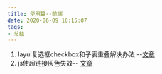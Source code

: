 ```yaml
---
title: 使用篇--前端
date: 2020-06-09 16:15:07
tags:
- 总结
---
```

1. layui复选框checkbox和子表重叠解决办法 --[文章](https://josiah.top/2020/06/layui复选框checkbox和子表重叠解决办法/)
2. js使超链接灰色失效-- [文章](https://josiah.top/2020/06/js-使超链接变灰失效/)